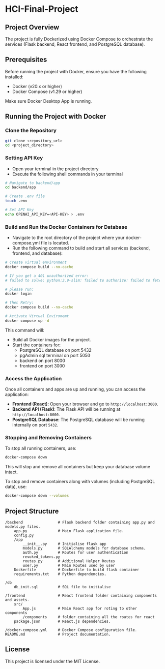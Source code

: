 # HCI-Final-Project

## Project Overview

The project is fully Dockerized using Docker Compose to orchestrate the services (Flask backend, React frontend, and PostgreSQL database).

## Prerequisites
Before running the project with Docker, ensure you have the following installed:
* Docker (v20.x or higher)
* Docker Compose (v1.29 or higher)

Make sure Docker Desktop App is running.

## Running the Project with Docker

### Clone the Repository

```bash
git clone <repository_url>
cd <project_directory>
```

### Setting API Key

* Open your terminal in the project directory
* Execute the following shell commands in your terminal
```bash
# Navigate to backend/app
cd backend/app

# Create .env file
touch .env

# Set API Key
echo OPENAI_API_KEY=<API-KEY> > .env
```

###  Build and Run the Docker Containers for Database

* Navigate to the root directory of the project where your docker-compose.yml file is located.
* Run the following command to build and start all services (backend, frontend, and database):

```bash
# Create virtual environment
docker compose build --no-cache

# If you get a 401 unauthorized error:
# failed to solve: python:3.9-slim: failed to authorize: failed to fetch oauth token: unexpected status from GET request to https://auth.docker.io/token?scope=repository%3Alibrary%2Fpython%3Apull&service=registry.docker.io: #   401 Unauthorized

# please run:
docker login

# then Retry:
docker compose build --no-cache

# Activate Virtual Environemt
docker compose up -d
```
This command will:
* Build all Docker images for the project.
* Start the containers for:
    * PostgreSQL database on port 5432
    * pgAdmin sql terminal on port 5050
    * backend on port 8000
    * frontend on port 3000


### Access the Application

Once all containers and apps are up and running, you can access the application:

- **Frontend (React)**: Open your browser and go to `http://localhost:3000`.
- **Backend API (Flask)**: The Flask API will be running at `http://localhost:8000`.
- **PostgreSQL Database**: The PostgreSQL database will be running internally on port `5432`.

### Stopping and Removing Containers

To stop all running containers, use:

```bash
docker-compose down
```

This will stop and remove all containers but keep your database volume intact.

To stop and remove containers along with volumes (including PostgreSQL data), use:

```bash
docker-compose down --volumes
```

## Project Structure
```text
/backend                # Flask backend folder containing app.py and models.py files.
    app.py              # Main Flask application file.
    config.py
    /app
        __init__.py     # Initialise flask app
        models.py       # SQLAlchemy models for database schema.
        auth.py         # Routes for user authentication
        revoked_tokens.py
        routes.py       # Additional Helper Routes
        user.py         # Main Routes used by user
    Dockerfile          # Dockerfile to build flask container
    requirements.txt    # Python dependencies.

/db
    db_init.sql         # SQL file to initialise

/frontend               # React frontend folder containing components and assets.
    src/
        App.js          # Main React app for roting to other components
        /components     # folder containing all the routes for react
    package.json        # React.js dependencies.

/docker-compose.yml     # Docker Compose configuration file.
README.md               # Project documentation.
```

## License
This project is licensed under the MIT License.